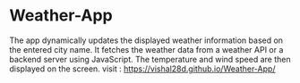 # Weather-App
The app dynamically updates the displayed weather information based on the entered city name. It fetches the weather data from a weather API or a backend server using JavaScript. The temperature and wind speed are then displayed on the screen.
visit : https://vishal28d.github.io/Weather-App/
